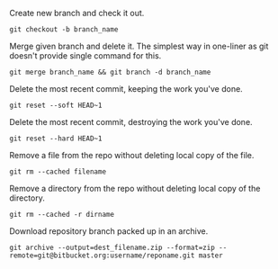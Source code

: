 Create new branch and check it out.

    git checkout -b branch_name

Merge given branch and delete it. The simplest way in one-liner as git doesn't provide single command for this.

    git merge branch_name && git branch -d branch_name

Delete the most recent commit, keeping the work you've done.

    git reset --soft HEAD~1

Delete the most recent commit, destroying the work you've done.

    git reset --hard HEAD~1

Remove a file from the repo without deleting local copy of the file.

    git rm --cached filename

Remove a directory from the repo without deleting local copy of the directory.

    git rm --cached -r dirname

Download repository branch packed up in an archive.

    git archive --output=dest_filename.zip --format=zip --remote=git@bitbucket.org:username/reponame.git master
